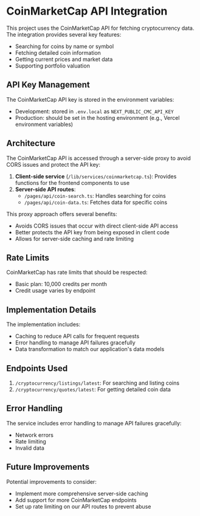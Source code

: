 # CoinMarketCap API Integration

This project uses the CoinMarketCap API for fetching cryptocurrency data. The integration provides several key features:

- Searching for coins by name or symbol
- Fetching detailed coin information
- Getting current prices and market data
- Supporting portfolio valuation

## API Key Management

The CoinMarketCap API key is stored in the environment variables:

- Development: stored in `.env.local` as `NEXT_PUBLIC_CMC_API_KEY`
- Production: should be set in the hosting environment (e.g., Vercel environment variables)

## Architecture

The CoinMarketCap API is accessed through a server-side proxy to avoid CORS issues and protect the API key:

1. **Client-side service** (`/lib/services/coinmarketcap.ts`): Provides functions for the frontend components to use
2. **Server-side API routes**:
   - `/pages/api/coin-search.ts`: Handles searching for coins 
   - `/pages/api/coin-data.ts`: Fetches data for specific coins

This proxy approach offers several benefits:
- Avoids CORS issues that occur with direct client-side API access
- Better protects the API key from being exposed in client code
- Allows for server-side caching and rate limiting

## Rate Limits

CoinMarketCap has rate limits that should be respected:

- Basic plan: 10,000 credits per month
- Credit usage varies by endpoint

## Implementation Details

The implementation includes:
- Caching to reduce API calls for frequent requests
- Error handling to manage API failures gracefully
- Data transformation to match our application's data models

## Endpoints Used

1. `/cryptocurrency/listings/latest`: For searching and listing coins
2. `/cryptocurrency/quotes/latest`: For getting detailed coin data

## Error Handling

The service includes error handling to manage API failures gracefully:
- Network errors
- Rate limiting
- Invalid data

## Future Improvements

Potential improvements to consider:
- Implement more comprehensive server-side caching
- Add support for more CoinMarketCap endpoints
- Set up rate limiting on our API routes to prevent abuse 
